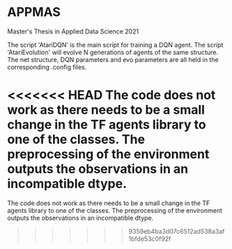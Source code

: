 # APPMAS
Master's Thesis in Applied Data Science 2021

The script 'AtariDQN' is the main script for training a DQN agent. The script 'AtariEvolution' will evolve N generations of agents of the same structure. The net structure, DQN parameters and evo parameters are all held in the corresponding .config files.

<<<<<<< HEAD
The code does not work as there needs to be a small change in the TF agents library to one of the classes. The preprocessing of the environment outputs the observations in an incompatible dtype.
=======
The code does not work as there needs to be a small change in the TF agents library to one of the classes.
The preprocessing of the environment outputs the observations in an incompatible dtype. 
>>>>>>> 9359eb4ba3d07c6512ad538a3af1bfde53c0f92f
